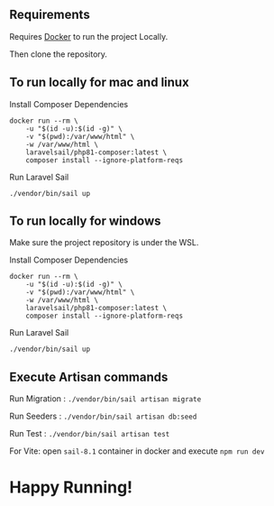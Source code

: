 
## Requirements

Requires [Docker](https://www.docker.com/) to run the project Locally.

Then clone the repository.

## To run locally for mac and linux 

Install Composer Dependencies

```
docker run --rm \
    -u "$(id -u):$(id -g)" \
    -v "$(pwd):/var/www/html" \
    -w /var/www/html \
    laravelsail/php81-composer:latest \
    composer install --ignore-platform-reqs
```

Run Laravel Sail 

```
./vendor/bin/sail up
```


## To run locally for windows
Make sure the project repository is under the WSL.

Install Composer Dependencies

```
docker run --rm \
    -u "$(id -u):$(id -g)" \
    -v "$(pwd):/var/www/html" \
    -w /var/www/html \
    laravelsail/php81-composer:latest \
    composer install --ignore-platform-reqs
```

Run Laravel Sail 

```
./vendor/bin/sail up
```

## Execute Artisan commands

Run Migration : `./vendor/bin/sail artisan migrate`

Run Seeders : `./vendor/bin/sail artisan db:seed`

Run Test : `./vendor/bin/sail artisan test`

For Vite: open `sail-8.1` container in docker and execute `npm run dev`

# Happy Running!